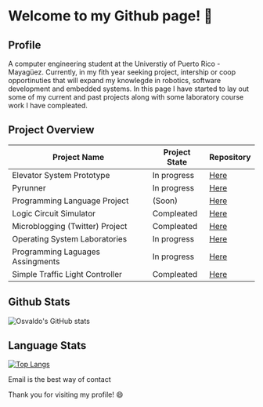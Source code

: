# Welcome to my Github page! 👋

## Profile 
A computer engineering student at the Universtiy of Puerto Rico - Mayagüez. Currently, in my fith year seeking project, intership or coop opportinuties that will expand my knowlegde in robotics, software development and embedded systems. In this page I have started to lay out some of my current and past projects along with some laboratory course work I have compleated.

## Project Overview
Project Name | Project State | Repository
------------ | ------------- | -------------
Elevator System Prototype | In progress | [Here](https://github.com/aquino35/elevator_system_prototype)
Pyrunner | In progress | [Here](https://github.com/YousefSalaman/pyrunner)
Programming Language Project | (Soon) | [Here](http://github.com)
Logic Circuit Simulator | Compleated | [Here](http://github.com)
Microblogging (Twitter) Project | Compleated | [Here](http://github.com)
Operating System Laboratories | In progress | [Here](http://github.com)
Programming Laguages Assingments | In progress | [Here](http://github.com)
Simple Traffic Light Controller | Compleated | [Here](http://github.com)

## Github Stats
![Osvaldo's GitHub stats](https://github-readme-stats.vercel.app/api?username=aquino35&show_icons=true&theme=dark)

## Language Stats
[![Top Langs](https://github-readme-stats.vercel.app/api/top-langs/?username=aquino35&layout=compact)](https://github.com/aquino35/github-readme-stats)


Email is the best way of contact

Thank you for visiting my profile! 😄
<!--
**aquino35/aquino35** is a ✨ _special_ ✨ repository because its `README.md` (this file) appears on your GitHub profile.

Here are some ideas to get you started:

- 🔭 I’m currently working on ...
- 🌱 I’m currently learning ...
- 👯 I’m looking to collaborate on ...
- 🤔 I’m looking for help with ...
- 💬 Ask me about ...
- 📫 How to reach me: ...
- 😄 Pronouns: ...
- ⚡ Fun fact: ...
-->
